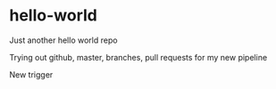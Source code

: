 # hello-world
Just another hello world repo

Trying out github, master, branches, pull requests for my new pipeline

New trigger
